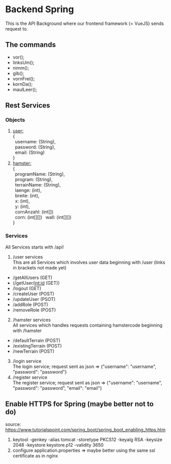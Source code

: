 # Backend Spring

This is the API Background where our frontend framework (= VueJS) sends request to.

## The commands 

- vor(); 
- linksUm(); 
- nimm(); 
- gib(); 
- vornFrei(); 
- kornDa(); 
- maulLeer();

## Rest Services

### Objects 

1. <ins>user:</ins>  
{  
  &ensp;username: (String),  
  &ensp;password: (String),  
  &ensp;email: (String)  
}  
3. <ins>hamster:</ins>  
{  
  &ensp;programName: (String),  
  &ensp;program: (String),  
  &ensp;terrainName: (String),   
  &ensp;laenge: (int),  
  &ensp;breite: (int),  
  &ensp;x: (int),  
  &ensp;y: (int),  
  &ensp;cornAnzahl: (int[])  
  &ensp;corn: (int[][])
  &ensp;wall: (int[][])  
}  

### Services 
  
All Services starts with /api!

1. /user services  
This are all Services which involves user data beginning with /user (links in brackets not made yet)
- /getAllUsers (GET)
- (/getUser/<int:id> (GET))
- /logout (GET)
- /createUser (POST)
- /updateUser (PSOT)
- /addRole (POST)
- /removeRole (POST)
2. /hamster services  
All services which handles requests containing hamstercode beginning with /hamster
- /defaultTerrain (POST)
- /existingTerrain (POST)
- /newTerrain (POST)  

3. /login service  
The login service; request sent as json => {"username": "username", "password": "password"}
4. /register service  
The register service; request sent as json => {"username": "username", "password": "password", "email": "email"}  

## Enable HTTPS for Spring (maybe better not to do)
source: https://www.tutorialspoint.com/spring_boot/spring_boot_enabling_https.htm

1. keytool -genkey -alias tomcat -storetype PKCS12 -keyalg RSA -keysize 2048 -keystore keystore.p12 -validity 3650
2. configure application.properties
=> maybe better using the same ssl certificate as in nginx 
